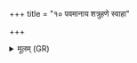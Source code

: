 +++
title = "१० पवमानाय शत्रुहणे स्वाहा"

+++
<details><summary>मूलम् (GR)</summary>

पवमानाय शत्रुहणे स्वाहा ॥
</details>